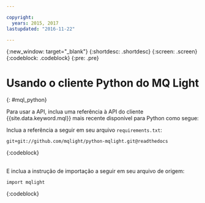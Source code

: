 ```yaml
---

copyright:
  years: 2015, 2017
lastupdated: "2016-11-22"

---
```


{:new_window: target="_blank"}
{:shortdesc: .shortdesc}
{:screen: .screen}
{:codeblock: .codeblock}
{:pre: .pre}

# Usando o cliente Python do MQ Light
{: #mql_python}


Para usar a API, inclua uma referência à API do cliente {{site.data.keyword.mql}} mais recente
disponível para Python como segue:

Inclua a referência a seguir em seu arquivo <code>requirements.txt</code>:

```
git+git://github.com/mqlight/python-mqlight.git@readthedocs
```
{:codeblock}

<br>
E inclua a instrução de importação a seguir em seu arquivo de origem:

```
import mqlight
```
{:codeblock}

<!-- Comment from Andrew
Instructions for getting started, with links for more info
Simple send source and receive source in-line

-->

